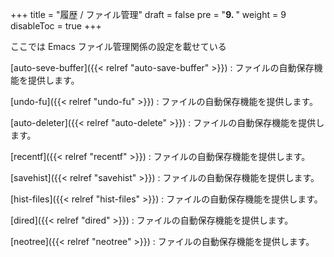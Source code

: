 +++
title = "履歴 / ファイル管理"
draft = false
pre = "<b>9. </b>"
weight = 9
disableToc = true
+++

ここでは Emacs ファイル管理関係の設定を載せている

[auto-seve-buffer]({{< relref "auto-save-buffer" >}})
: ファイルの自動保存機能を提供します。

[undo-fu]({{< relref "undo-fu" >}})
: ファイルの自動保存機能を提供します。

[auto-deleter]({{< relref "auto-delete" >}})
: ファイルの自動保存機能を提供します。

[recentf]({{< relref "recentf" >}})
: ファイルの自動保存機能を提供します。

[savehist]({{< relref "savehist" >}})
: ファイルの自動保存機能を提供します。

[hist-files]({{< relref "hist-files" >}})
: ファイルの自動保存機能を提供します。

[dired]({{< relref "dired" >}})
: ファイルの自動保存機能を提供します。

[neotree]({{< relref "neotree" >}})
: ファイルの自動保存機能を提供します。


